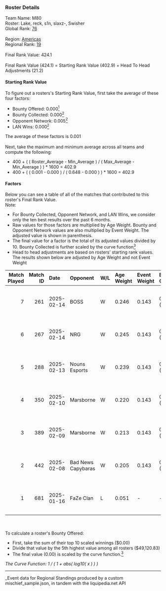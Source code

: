 ### Roster Details<br />
Team Name: M80<br />
Roster: Lake, reck, s1n, slaxz-, Swisher<br />
Global Rank: [76](../../standings_global_2025_07_07.md)<br />
<br />
Region: [Americas]( ../../standings_americas_2025_07_07.md)<br />
Regional Rank: [19]( ../../standings_americas_2025_07_07.md)<br />
<br />
Final Rank Value:  424.1<br />
<br />
Final Rank Value (424.1) = Starting Rank Value (402.9) + Head To Head Adjustments (21.2)<br />

#### Starting Rank Value<br />
To figure out a rosters's Starting Rank Value, first take the average of these four factors:<br />
- Bounty Offered: 0.000[<sup>1</sup>](#table2)
- Bounty Collected: 0.000[<sup>2</sup>](#table1)
- Opponent Network: 0.005[<sup>2</sup>](#table1)
- LAN Wins: 0.000[<sup>2</sup>](#table1)

The average of these factors is 0.001<br />
<br />
Next, take the maximum and minimum average across all teams and compute the following:<br />
- 400 + ( ( Roster_Average - Min_Average ) / ( Max_Average - Min_Average ) ) * 1600 = 402.9
- 400 + ( ( 0.001 - 0.000 ) / ( 0.648 - 0.000 ) ) * 1600 = 402.9


#### Factors<br />
Below you can see a table of all of the matches that contributed to this roster's Final Rank Value.<br />
Note:<br />

- For Bounty Collected, Opponent Network, and LAN Wins, we consider only the ten best results over the past 6 months.
- Raw values for those factors are multiplied by Age Weight. Bounty and Opponent Network values are also multiplied by Event Weight. The adjusted value is shown in parenthesis.
- The final value for a factor is the total of its adjusted values divided by 10. Bounty Collected is further scaled by the curve function[<sup>3</sup>](#curveFunction)
- Head to head adjustments are based on rosters' starting rank values. The results shown below are adjusted by Age Weight and not Event Weight
<span id="table1"></span><br />


| Match Played | Match ID | Date       | Opponent           | W/L | Age Weight | Event Weight | Bounty Collected | Opponent Network | LAN Wins  | H2H Adj. | Roster                           |
| -: | -: | :- | :- | :- | :- | :- | :- | :- | :- | -: | :- |
|            7 |      261 | 2025-02-14 | BOSS               | W   | 0.246      | 0.143        | 0.000 (0.000)    | 0.280 (0.010)    | 0 (0.000) |     3.70 | Lake, reck, s1n, slaxz-, Swisher |
|            6 |      267 | 2025-02-14 | NRG                | W   | 0.245      | 0.143        | 0.000 (0.000)    | 0.365 (0.013)    | 0 (0.000) |     3.85 | Lake, reck, s1n, slaxz-, Swisher |
|            5 |      288 | 2025-02-13 | Nouns Esports      | W   | 0.239      | 0.143        | 0.000 (0.000)    | 0.263 (0.009)    | 0 (0.000) |     3.63 | Lake, reck, s1n, slaxz-, Swisher |
|            4 |      350 | 2025-02-10 | Marsborne          | W   | 0.220      | 0.143        | 0.000 (0.000)    | 0.249 (0.008)    | 0 (0.000) |     3.47 | Lake, reck, s1n, slaxz-, Swisher |
|            3 |      389 | 2025-02-09 | Marsborne          | W   | 0.213      | 0.143        | 0.000 (0.000)    | 0.249 (0.008)    | 0 (0.000) |     3.38 | Lake, reck, s1n, slaxz-, Swisher |
|            2 |      442 | 2025-02-08 | Bad News Capybaras | W   | 0.205      | 0.143        | 0.000 (0.000)    | 0.000 (0.000)    | 0 (0.000) |     3.20 | Lake, reck, s1n, slaxz-, Swisher |
|            1 |      681 | 2025-01-16 | FaZe Clan          | L   | 0.051      | -            | -                | -                | -         |     0.00 | k1to, Lake, s1n, slaxz-, Swisher |

<br />
<span id="table2"></span><br />
To calculate a roster's Bounty Offered:<br />

- First, take the sum of their top 10 scaled winnings ($0.00)
- Divide that value by the 5th highest value among all rosters ($49,120.83)
- The final value (0.00) is scaled by the curve function.[<sup>3</sup>](#curveFunction)

<span id="curveFunction"></span>_The Curve Function: 1 / ( 1 + abs( log10( x ) ) )_<br />

---
_Event data for Regional Standings produced by a custom mischief_sample.json, in tandem with the liquipedia.net API<br />
